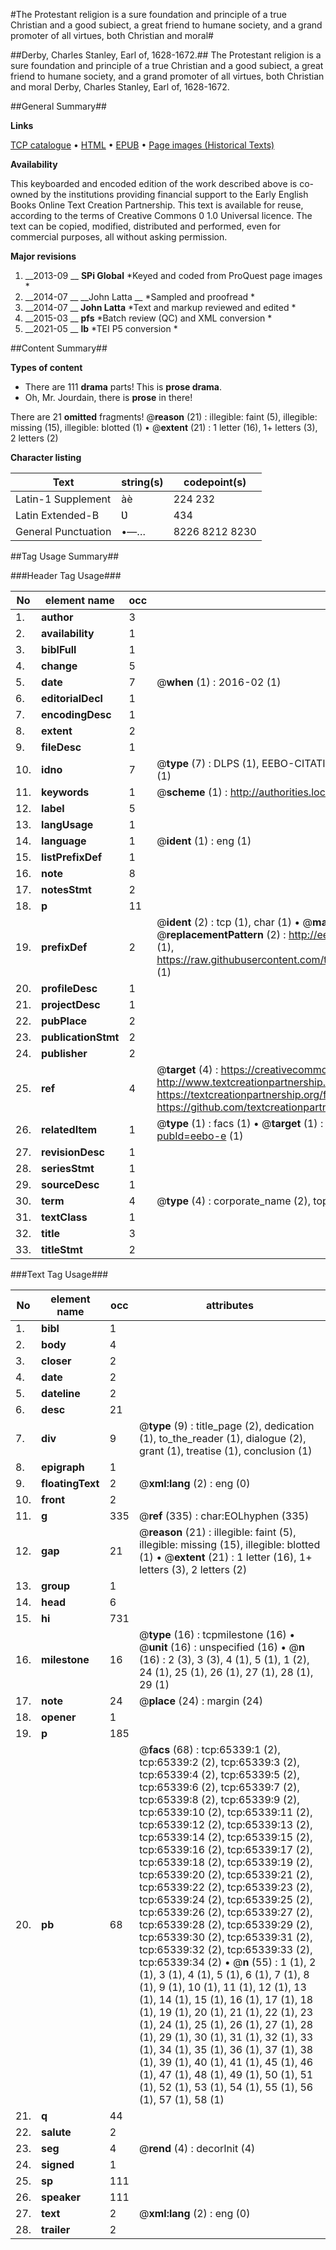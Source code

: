 #The Protestant religion is a sure foundation and principle of a true Christian and a good subiect, a great friend to humane society, and a grand promoter of all virtues, both Christian and moral#

##Derby, Charles Stanley, Earl of, 1628-1672.##
The Protestant religion is a sure foundation and principle of a true Christian and a good subiect, a great friend to humane society, and a grand promoter of all virtues, both Christian and moral
Derby, Charles Stanley, Earl of, 1628-1672.

##General Summary##

**Links**

[TCP catalogue](http://www.ota.ox.ac.uk/tcp/)  • 
[HTML](http://tei.it.ox.ac.uk/tcp/Texts-HTML/free/A35/A35714.html)  • 
[EPUB](http://tei.it.ox.ac.uk/tcp/Texts-EPUB/free/A35/A35714.epub) • 
[Page images (Historical Texts)](https://historicaltexts.jisc.ac.uk/eebo-12655283e)

**Availability**

This keyboarded and encoded edition of the work described above is co-owned by the
    institutions providing financial support to the Early English Books Online Text Creation
    Partnership. This text is available for reuse, according to the terms of  Creative Commons 0 1.0 Universal
    licence. The text can be copied, modified, distributed and performed, even for commercial
    purposes, all without asking permission.

**Major revisions**

1. __2013-09 __ __SPi Global__ *Keyed and coded from ProQuest page images *
1. __2014-07 __ __John Latta __ *Sampled and proofread *
1. __2014-07 __ __John Latta__ *Text and markup reviewed and edited *
1. __2015-03 __ __pfs__ *Batch review (QC) and XML conversion *
1. __2021-05 __ __lb__ *TEI P5 conversion *

##Content Summary##

**Types of content**

  * There are 111 **drama** parts! This is **prose drama**.
  * Oh, Mr. Jourdain, there is **prose** in there!

There are 21 **omitted** fragments! 
 @__reason__ (21) : illegible: faint (5), illegible: missing (15), illegible: blotted (1)  •  @__extent__ (21) : 1 letter (16), 1+ letters (3), 2 letters (2)

**Character listing**


|Text|string(s)|codepoint(s)|
|---|---|---|
|Latin-1 Supplement|àè|224 232|
|Latin Extended-B|Ʋ|434|
|General Punctuation|•—…|8226 8212 8230|

##Tag Usage Summary##

###Header Tag Usage###

|No|element name|occ|attributes|
|---|---|---|---|
|1.|__author__|3||
|2.|__availability__|1||
|3.|__biblFull__|1||
|4.|__change__|5||
|5.|__date__|7| @__when__ (1) : 2016-02 (1)|
|6.|__editorialDecl__|1||
|7.|__encodingDesc__|1||
|8.|__extent__|2||
|9.|__fileDesc__|1||
|10.|__idno__|7| @__type__ (7) : DLPS (1), EEBO-CITATION (1), VID (1), EEBO-PROQUEST (1), STC (2), OCLC (1)|
|11.|__keywords__|1| @__scheme__ (1) : http://authorities.loc.gov/ (1)|
|12.|__label__|5||
|13.|__langUsage__|1||
|14.|__language__|1| @__ident__ (1) : eng (1)|
|15.|__listPrefixDef__|1||
|16.|__note__|8||
|17.|__notesStmt__|2||
|18.|__p__|11||
|19.|__prefixDef__|2| @__ident__ (2) : tcp (1), char (1)  •  @__matchPattern__ (2) : ([0-9\-]+):([0-9IVX]+) (1), (.+) (1)  •  @__replacementPattern__ (2) : http://eebo.chadwyck.com/downloadtiff?vid=$1&page=$2 (1), https://raw.githubusercontent.com/textcreationpartnership/Texts/master/tcpchars.xml#$1 (1)|
|20.|__profileDesc__|1||
|21.|__projectDesc__|1||
|22.|__pubPlace__|2||
|23.|__publicationStmt__|2||
|24.|__publisher__|2||
|25.|__ref__|4| @__target__ (4) : https://creativecommons.org/publicdomain/zero/1.0/ (1), http://www.textcreationpartnership.org/docs/. (1), https://textcreationpartnership.org/faq/#faq05 (1), https://github.com/textcreationpartnership (1)|
|26.|__relatedItem__|1| @__type__ (1) : facs (1)  •  @__target__ (1) : https://data.historicaltexts.jisc.ac.uk/view?pubId=eebo-e (1)|
|27.|__revisionDesc__|1||
|28.|__seriesStmt__|1||
|29.|__sourceDesc__|1||
|30.|__term__|4| @__type__ (4) : corporate_name (2), topical_term (2)|
|31.|__textClass__|1||
|32.|__title__|3||
|33.|__titleStmt__|2||


###Text Tag Usage###

|No|element name|occ|attributes|
|---|---|---|---|
|1.|__bibl__|1||
|2.|__body__|4||
|3.|__closer__|2||
|4.|__date__|2||
|5.|__dateline__|2||
|6.|__desc__|21||
|7.|__div__|9| @__type__ (9) : title_page (2), dedication (1), to_the_reader (1), dialogue (2), grant (1), treatise (1), conclusion (1)|
|8.|__epigraph__|1||
|9.|__floatingText__|2| @__xml:lang__ (2) : eng (0)|
|10.|__front__|2||
|11.|__g__|335| @__ref__ (335) : char:EOLhyphen (335)|
|12.|__gap__|21| @__reason__ (21) : illegible: faint (5), illegible: missing (15), illegible: blotted (1)  •  @__extent__ (21) : 1 letter (16), 1+ letters (3), 2 letters (2)|
|13.|__group__|1||
|14.|__head__|6||
|15.|__hi__|731||
|16.|__milestone__|16| @__type__ (16) : tcpmilestone (16)  •  @__unit__ (16) : unspecified (16)  •  @__n__ (16) : 2 (3), 3 (3), 4 (1), 5 (1), 1 (2), 24 (1), 25 (1), 26 (1), 27 (1), 28 (1), 29 (1)|
|17.|__note__|24| @__place__ (24) : margin (24)|
|18.|__opener__|1||
|19.|__p__|185||
|20.|__pb__|68| @__facs__ (68) : tcp:65339:1 (2), tcp:65339:2 (2), tcp:65339:3 (2), tcp:65339:4 (2), tcp:65339:5 (2), tcp:65339:6 (2), tcp:65339:7 (2), tcp:65339:8 (2), tcp:65339:9 (2), tcp:65339:10 (2), tcp:65339:11 (2), tcp:65339:12 (2), tcp:65339:13 (2), tcp:65339:14 (2), tcp:65339:15 (2), tcp:65339:16 (2), tcp:65339:17 (2), tcp:65339:18 (2), tcp:65339:19 (2), tcp:65339:20 (2), tcp:65339:21 (2), tcp:65339:22 (2), tcp:65339:23 (2), tcp:65339:24 (2), tcp:65339:25 (2), tcp:65339:26 (2), tcp:65339:27 (2), tcp:65339:28 (2), tcp:65339:29 (2), tcp:65339:30 (2), tcp:65339:31 (2), tcp:65339:32 (2), tcp:65339:33 (2), tcp:65339:34 (2)  •  @__n__ (55) : 1 (1), 2 (1), 3 (1), 4 (1), 5 (1), 6 (1), 7 (1), 8 (1), 9 (1), 10 (1), 11 (1), 12 (1), 13 (1), 14 (1), 15 (1), 16 (1), 17 (1), 18 (1), 19 (1), 20 (1), 21 (1), 22 (1), 23 (1), 24 (1), 25 (1), 26 (1), 27 (1), 28 (1), 29 (1), 30 (1), 31 (1), 32 (1), 33 (1), 34 (1), 35 (1), 36 (1), 37 (1), 38 (1), 39 (1), 40 (1), 41 (1), 45 (1), 46 (1), 47 (1), 48 (1), 49 (1), 50 (1), 51 (1), 52 (1), 53 (1), 54 (1), 55 (1), 56 (1), 57 (1), 58 (1)|
|21.|__q__|44||
|22.|__salute__|2||
|23.|__seg__|4| @__rend__ (4) : decorInit (4)|
|24.|__signed__|1||
|25.|__sp__|111||
|26.|__speaker__|111||
|27.|__text__|2| @__xml:lang__ (2) : eng (0)|
|28.|__trailer__|2||
